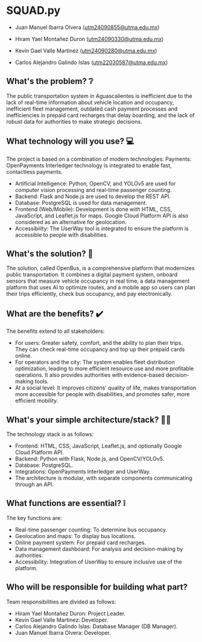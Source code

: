 # SQUAD.py

- Juan Manuel Ibarra Olvera (utm24090855@utma.edu.mx)

- Hiram Yael Montañez Duron (utm24090330@utma.edu.mx)

- Kevin Gael Valle Martinez (utm24090280@utma.edu.mx)

- Carlos Alejandro Galindo Islas (utm22030587@utma.edu.mx)

## What's the problem? ❔
The public transportation system in Aguascalientes is inefficient due to the lack of real-time information about vehicle location and occupancy, inefficient fleet management, outdated cash payment processes and inefficiencies in prepaid card recharges that delay boarding, and the lack of robust data for authorities to make strategic decisions.

## What technology will you use? 💻
The project is based on a combination of modern technologies:
Payments: OpenPayments Interledger technology is integrated to enable fast, contactless payments.
- Artificial Intelligence: Python, OpenCV, and YOLOv5 are used for computer vision processing and real-time passenger counting.
- Backend: Flask and Node.js are used to develop the REST API.
- Database: PostgreSQL is used for data management.
- Frontend (Web/Mobile): Development is done with HTML, CSS, JavaScript, and Leaflet.js for maps. Google Cloud Platform API is also considered as an alternative for geolocation.
- Accessibility: The UserWay tool is integrated to ensure the platform is accessible to people with disabilities.

## What's the solution? 📝
The solution, called OpenBus, is a comprehensive platform that modernizes public transportation. It combines a digital payment system, onboard sensors that measure vehicle occupancy in real time, a data management platform that uses AI to optimize routes, and a mobile app so users can plan their trips efficiently, check bus occupancy, and pay electronically.

## What are the benefits? ✔️
The benefits extend to all stakeholders:
- For users: Greater safety, comfort, and the ability to plan their trips. They can check real-time occupancy and top up their prepaid cards online.
- For operators and the city: The system enables fleet distribution optimization, leading to more efficient resource use and more profitable operations. It also provides authorities with evidence-based decision-making tools.
- At a social level: It improves citizens' quality of life, makes transportation more accessible for people with disabilities, and promotes safer, more efficient mobility.

## What's your simple architecture/stack? 👨‍💻
The technology stack is as follows:
- Frontend: HTML, CSS, JavaScript, Leaflet.js, and optionally Google Cloud Platform API.
- Backend: Python with Flask, Node.js, and OpenCV/YOLOv5.
- Database: PostgreSQL.
- Integrations: OpenPayments Interledger and UserWay.
- The architecture is modular, with separate components communicating through an API.

## What functions are essential? ❕
The key functions are:
- Real-time passenger counting: To determine bus occupancy.
- Geolocation and maps: To display bus locations.
- Online payment system: For prepaid card recharges.
- Data management dashboard: For analysis and decision-making by authorities.
- Accessibility: Integration of UserWay to ensure inclusive use of the platform.

## Who will be responsible for building what part?
Team responsibilities are divided as follows:
- Hiram Yael Montañez Duron: Project Leader.
- Kevin Gael Valle Martinez: Developer.
- Carlos Alejandro Galindo Islas: Database Manager (DB Manager).
- Juan Manuel Ibarra Olvera: Developer.
